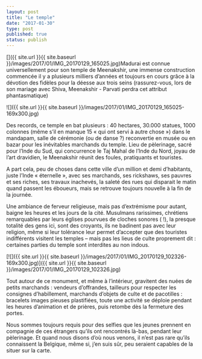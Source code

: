 ```yaml
---
layout: post
title: "Le temple"
date: "2017-01-30"
type: post
published: true
status: publish
---
```


[]({{ site.url }}{{ site.baseurl }}/images/2017/01/IMG_20170129_165025.jpg)Madurai est connue universellement pour son temple de Meenakshir, une immense construction commencée il y a plusieurs milliers d’années et toujours en cours grâce à la dévotion des fidèles pour la déesse aux trois seins (rassurez-vous, lors de son mariage avec Shiva, Meenakshir - Parvati perdra cet attribut phantasmatique)

![]({{ site.url }}{{ site.baseurl }}/images/2017/01/IMG_20170129_165025-169x300.jpg)

Des records, ce temple en bat plusieurs : 40 hectares, 30.000 statues, 1000 colonnes (même s’il en manque 15 « qui ont servi à autre chose ») dans le mandapam, salle de cérémonie (ou de danse ?) reconvertie en musée ou en bazar pour les inévitables marchands du temple. Lieu de pèlerinage, sacré pour l’Inde du Sud, qui concurrence le Taj Mahal de l’Inde du Nord, joyau de l’art dravidien, le Meenakshir réunit des foules, pratiquants et touristes.

A part cela, peu de choses dans cette ville d’un million et demi d’habitants, juste l’Inde « éternelle », avec ses marchands, ses rickshaws, ses pauvres et ses riches, ses travaux inachevés, la saleté des rues qui disparait le matin quand passent les éboueurs, mais se retrouve toujours nouvelle à la fin de la journée.

Une ambiance de ferveur religieuse, mais pas d’extrémisme pour autant, baigne les heures et les jours de la cité. Musulmans rarissimes, chrétiens remarquables par leurs églises pourvues de cloches sonores ( !), la presque totalité des gens ici, sont des croyants, ils ne badinent pas avec leur religion, même si leur tolérance leur permet d’accepter que des touristes indifférents visitent les temples – mais pas les lieus de culte proprement dit : certaines parties du temple sont interdites au non indous.

[![]({{ site.url }}{{ site.baseurl }}/images/2017/01/IMG_20170129_102326-169x300.jpg)]({{ site.url }}{{ site.baseurl }}/images/2017/01/IMG_20170129_102326.jpg)

Tout autour de ce monument, et même à l’intérieur, gravitent des nuées de petits marchands : vendeurs d’offrandes, tailleurs pour respecter les consignes d’habillement, marchands d’objets de culte et de pacotilles : bracelets images pieuses plastifiées, toute une activité se déploie pendant les heures d’animation et de prières, puis retombe dès la fermeture des portes.

Nous sommes toujours requis pour des selfies que les jeunes prennent en compagnie de ces étrangers qu’ils ont rencontrés là-bas, pendant leur pèlerinage. Et quand nous disons d’où nous venons, il n’est pas rare qu’ils connaissent la Belgique, même si, j’en suis sûr, peu seraient capables de la situer sur la carte.

